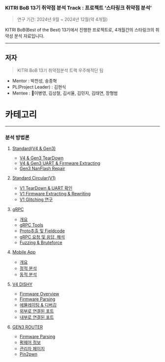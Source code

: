 ### **KITRI BoB 13기 취약점 분석 Track : 프로젝트 ‘스타링크 취약점 분석’**

> 연구 기간: 2024년 9월 ~ 2024년 12월(약 4개월)
> 

KITRI BoB(Best of the Best) 13기에서 진행한 프로젝트로, 4개월간의 스타링크의 취약성 분석 자료입니다. 

---

## 저자

> KITRI BoB 13기 취약점분석 트랙 우주해적단 팀
> 
- Mentor : 박천성, 송종혁
- PL(Project Leader) : 김현식
- Mentee : 👑이병영, 김상철, 김서율, 김민지, 김태연, 장형범

# 카테고리

---
### 분석 방법론
  1. [Standard(V4 & Gen3)](https://github.com/Starlink-Research/Starlink-Research/tree/master/Hardware/Standard(V4%26Gen3))
     - [V4 & Gen3 TearDown](https://github.com/Starlink-Research/Starlink-Research/tree/master/Hardware/Standard(V4%26Gen3)#1-teardown--firmware-extracting)
     - [V4 & Gen3 UART & Firmware Extracting](https://github.com/Starlink-Research/Starlink-Research/tree/master/Hardware/Standard(V4%26Gen3)#12-v4gen3-uart--firmware-extracting)
     - [Gen3 NanFlash Repair](https://github.com/Starlink-Research/Starlink-Research/tree/master/Hardware/Standard(V4%26Gen3)#21-gen3-nanflash-repair)
  2. [Standard Circular(V1)](https://github.com/Starlink-Research/Starlink-Research/tree/master/Hardware/Standard%20Circular(V1))
     - [V1 TearDown & UART 확인](https://github.com/Starlink-Research/Starlink-Research/tree/master/Hardware/Standard%20Circular(V1)#1-teardown--extracting-firmware)
     - [V1 Firmware Extracting & Rewriting](https://github.com/Starlink-Research/Starlink-Research/tree/master/Hardware/Standard%20Circular(V1)#12-firmware-extracing--rewriting)
     - [V1 Glitching 연구](https://github.com/Starlink-Research/Starlink-Research/tree/master/Hardware/Standard%20Circular(V1)#2-glitching-%EC%97%B0%EA%B5%AC)

  2. [gRPC](https://github.com/Starlink-Research/Starlink-Research/blob/master/gRPC/README.md)
     - [개요](https://github.com/Starlink-Research/Starlink-Research/blob/master/gRPC/README.md#1-%EA%B0%9C%EC%9A%94)
     - [gRPC Tools](https://github.com/Starlink-Research/Starlink-Research/blob/master/gRPC/README.md#2-grpc-tools)
     - [Proto추출 및 Fieldcode](https://github.com/Starlink-Research/Starlink-Research/blob/master/gRPC/README.md#3-proto%EC%B6%94%EC%B6%9C-%EB%B0%8F-fieldcode)
     - [gRPC 요청 및 응답, 해석](https://github.com/Starlink-Research/Starlink-Research/blob/master/gRPC/README.md#4-grpc-%EC%9A%94%EC%B2%AD-%EB%B0%8F-%EC%9D%91%EB%8B%B5-%ED%95%B4%EC%84%9D)
     - [Fuzzing & Bruteforce](https://github.com/Starlink-Research/Starlink-Research/blob/master/gRPC/README.md#5-fuzzing--bruteforce)
     
  3. [Mobile App](https://github.com/Starlink-Research/Starlink-Research/tree/master/Mobile%20App)
     - [개요](https://github.com/Starlink-Research/Starlink-Research/tree/master/Mobile%20App#1-%EA%B0%9C%EC%9A%94)
     - [정적 분석](https://github.com/Starlink-Research/Starlink-Research/blob/master/Mobile%20App/README.md#2-%EC%A0%95%EC%A0%81-%EB%B6%84%EC%84%9D)
     - [동적 분석](https://github.com/Starlink-Research/Starlink-Research/blob/master/Mobile%20App/README.md#3-%EB%8F%99%EC%A0%81-%EB%B6%84%EC%84%9D)
  4. [V4 DISHY](https://github.com/Starlink-Research/Starlink-Research/blob/master/V4%20DISHY/README.md)
     - [Firmware Overview](https://github.com/Starlink-Research/Starlink-Research/tree/master/V4%20DISHY#1-firmware-overview)
     - [Firmware Parsing](https://github.com/Starlink-Research/Starlink-Research/tree/master/V4%20DISHY#2-firmware-extracting)
     - [에뮬레이팅 & 디버깅](https://github.com/Starlink-Research/Starlink-Research/tree/master/V4%20DISHY#3-%EC%97%90%EB%AE%AC%EB%A0%88%EC%9D%B4%ED%8C%85--%EB%94%94%EB%B2%84%EA%B9%85)
     - [외부로 연결된 포트](https://github.com/Starlink-Research/Starlink-Research/tree/master/V4%20DISHY#4-%EC%99%B8%EB%B6%80%EB%A1%9C-%EC%97%B0%EA%B2%B0%EB%90%9C-%ED%8F%AC%ED%8A%B8)
     - [내부로 연결된 포트](https://github.com/Starlink-Research/Starlink-Research/tree/master/V4%20DISHY#5-%EB%82%B4%EB%B6%80%EB%A1%9C-%EC%97%B0%EA%B2%B0%EB%90%9C-%ED%8F%AC%ED%8A%B8)
  5. [GEN3 ROUTER](https://github.com/Starlink-Research/Starlink-Research/blob/master/G3%20ROUTER/README.md)
     - [Firmware Parsing](https://github.com/Starlink-Research/Starlink-Research/blob/master/G3%20ROUTER/README.md#1-firmware-extracting)
     - [펌웨어 정보](https://github.com/Starlink-Research/Starlink-Research/blob/master/G3%20ROUTER/README.md#2-%ED%8E%8C%EC%9B%A8%EC%96%B4-%EC%A0%95%EB%B3%B4)
     - [관리자 페이지](https://github.com/Starlink-Research/Starlink-Research/blob/master/G3%20ROUTER/README.md#3-%EA%B4%80%EB%A6%AC%EC%9E%90-%ED%8E%98%EC%9D%B4%EC%A7%80)
     - [Pin2pwn](https://github.com/Starlink-Research/Starlink-Research/blob/master/G3%20ROUTER/README.md#4-pin2pwn)
     
